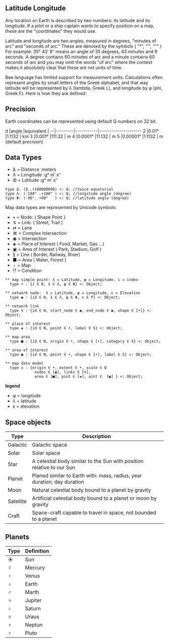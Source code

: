 ## Latitude Longitude

Any location on Earth is described by two numbers: its latitude and its longitude. If a pilot or a ship captain wants to specify position on a map, these are the "coordinates" they would use.

Latitude and longitude are two angles, measured in degrees, "minutes of arc" and "seconds of arc." These are denoted by the symbols ( "°",   "′",   "″"  ) For example: 35° 43′ 9″ means an angle of 35 degrees, 43 minutes and 9 seconds. A degree contains 60 minutes of arc and a minute contains 60 seconds of arc and you may omit the words "of arc" where the context makes it absolutely clear that these are not units of time.

Bee language has limited support for measurement units. Calculations often represent angles by small letters of the Greek alphabet, and that way latitude will be represented by λ (lambda, Greek L), and longitude by φ (phi, Greek F). Here is how they are defined. 

## Precision

Earth coordinates can be represented using default Q numbers on 32 bit.

d |angle    |equivalent |
--|---------|-----------|---------------------
2 |0.01°	|1.1132     | km
3 |0.001°	|111.32     | m
4 |0.0001°	|11.132     | m
5 |0.00001°	|1.1132     | m (default precision)

## Data Types

* Δ = Distance  :meters
* Λ = Longitude  :g° m′ s″
* Φ = Latitude :g° m′ s″

```
type Δ: (0..+100000000) <: Q; //twice equatorial
type Λ: (-180°..+180° ) <: Q; //longitude angle (degree)
type Φ: (-90°..+90°   ) <: Q; //latitude angle (degree)
```

Map data types are represented by Unicode symbols:

* •  = Node: { Shape Point   } 
* ↯  = Link: { Street, Trail }
* ⇄  = Lane
* ⌘  = Complex Intersection
* ◉  = Intersection
* ◈  = Place of Interest ( Food, Market, Gas ...)
* ▣  = Area  of Interest ( Park, Stadium, Golf  )
* §  = Line ( Border, Railway, River)
* ■  = Area ( Water, Forest )
* ♁  = Map
* ⁉  = Condition

```
** map simple point: λ = Latitude, φ = Longitude, i = index
  type • : {i ∈ N, λ ∈ Λ, φ ∈ Φ} <: Object;
  
** network node:  λ = Latitude, φ = Longitude, ε = Elevation
  type ◉ : {id ∈ N, λ ∈ Λ, φ ∈ Φ, ε ∈ P} <: Object;             
 
** network link
  type ↯ : {id ∈ N, start_node ∈ ◉, end_node ∈ ◉, shape ∈ [•]} <: Object;
  
** place of interest
  type ◈ : {id ∈ N, point ∈ •, label ∈ S} <: Object;

** map area 
  type ■ : {id ∈ N, origin ∈ •, shape ∈ [•], category ∈ S} <: Object;

** area of interest
  type ▣ : {id ∈ N, point ∈ •, shape ∈ [•], label ∈ S} <: Object;
  
** map data model
  type ♁ : {origin ∈ •, extent ∈ •, scale ∈ Q 
             nodes ∈ [◉], links ∈ [↯], 
             area ∈ [■], pint ∈ [◈], aint ∈  [▣] } <: Object;
```

**legend**

* φ = longitude
* λ = latitude
* ε = elevation

## Space objects

Type     | Description
---------|-------------------------------------------------------------------------
Galactic | Galactic space
Solar    | Solar space
Star     | A celestial body similar to the Sun with position relative to our Sun
Planet   | Planed similar to Earth with: mass, radius, year duration, day duration
Moon     | Natural celestial body bound to a planet by gravity
Satellite| Artificial celestial body bound to a planet or moon by gravity
Craft    | Space-craft capable to travel in space, not bounded to a planet


## Planets

Type   | Definition
-------|---------------------------------------------------------------------------
☀      | Sun
☿      | Mercury
♀      | Venus
♁      | Earth
♂      | Marth
♃      | Jupiter
♄      | Saturn
♅      | Uraus      
♆      | Neptun
♇      | Pluto
